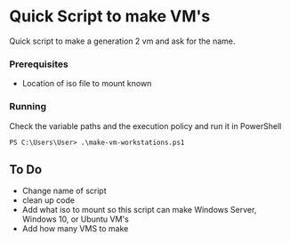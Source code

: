 # Quick Script to make VM's

Quick script to make a generation 2 vm and ask for the name.

### Prerequisites

- Location of iso file to mount known

### Running
Check the variable paths and the execution policy and run it in PowerShell

```
PS C:\Users\User> .\make-vm-workstations.ps1
```

## To Do
- Change name of script
- clean up code
- Add what iso to mount so this script can make Windows Server, Windows 10, or Ubuntu VM's
- Add how many VMS to make